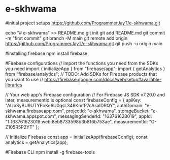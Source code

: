 # e-skhwama


#initial project setups
https://github.com/ProgrammerJayT/e-skhwama.git

echo "# e-skhwama" >> README.md
git init
git add README.md
git commit -m "first commit"
git branch -M main
git remote add origin https://github.com/ProgrammerJayT/e-skhwama.git
git push -u origin main




#installing firebase
npm install firebase


#Firebase configurations
// Import the functions you need from the SDKs you need
import { initializeApp } from "firebase/app";
import { getAnalytics } from "firebase/analytics";
// TODO: Add SDKs for Firebase products that you want to use
// https://firebase.google.com/docs/web/setup#available-libraries

// Your web app's Firebase configuration
// For Firebase JS SDK v7.20.0 and later, measurementId is optional
const firebaseConfig = {
  apiKey: "AIzaSyBU9UTYFbKe6U0qsL346KmfP7cAsaIDRQY",
  authDomain: "e-skhwama.firebaseapp.com",
  projectId: "e-skhwama",
  storageBucket: "e-skhwama.appspot.com",
  messagingSenderId: "163761623019",
  appId: "1:163761623019:web:8eb8733598b3b816b753ae",
  measurementId: "G-Z105R5P2YT"
};

// Initialize Firebase
const app = initializeApp(firebaseConfig);
const analytics = getAnalytics(app);


#Firebase CLI
npm install -g firebase-tools

